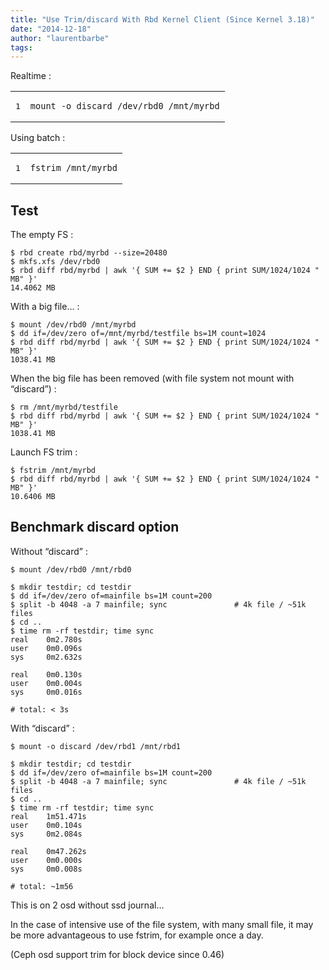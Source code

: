 ```yaml
---
title: "Use Trim/discard With Rbd Kernel Client (Since Kernel 3.18)"
date: "2014-12-18"
author: "laurentbarbe"
tags: 
---
```


Realtime :

<table><tbody><tr><td class="gutter"><pre class="line-numbers"><span class="line-number">1</span>
</pre></td><td class="code"><pre><code class="bash"><span class="line">mount -o discard /dev/rbd0 /mnt/myrbd
</span></code></pre></td></tr></tbody></table>

Using batch :

<table><tbody><tr><td class="gutter"><pre class="line-numbers"><span class="line-number">1</span>
</pre></td><td class="code"><pre><code class="bash"><span class="line">fstrim /mnt/myrbd
</span></code></pre></td></tr></tbody></table>

## Test

The empty FS :

```
$ rbd create rbd/myrbd --size=20480
$ mkfs.xfs /dev/rbd0
$ rbd diff rbd/myrbd | awk '{ SUM += $2 } END { print SUM/1024/1024 " MB" }'
14.4062 MB
```

With a big file… :

```
$ mount /dev/rbd0 /mnt/myrbd
$ dd if=/dev/zero of=/mnt/myrbd/testfile bs=1M count=1024
$ rbd diff rbd/myrbd | awk '{ SUM += $2 } END { print SUM/1024/1024 " MB" }'
1038.41 MB
```

When the big file has been removed (with file system not mount with “discard”) :

```
$ rm /mnt/myrbd/testfile
$ rbd diff rbd/myrbd | awk '{ SUM += $2 } END { print SUM/1024/1024 " MB" }'
1038.41 MB
```

Launch FS trim :

```
$ fstrim /mnt/myrbd
$ rbd diff rbd/myrbd | awk '{ SUM += $2 } END { print SUM/1024/1024 " MB" }'
10.6406 MB
```

## Benchmark discard option

Without “discard” :

```
$ mount /dev/rbd0 /mnt/rbd0

$ mkdir testdir; cd testdir
$ dd if=/dev/zero of=mainfile bs=1M count=200
$ split -b 4048 -a 7 mainfile; sync               # 4k file / ~51k files
$ cd ..
$ time rm -rf testdir; time sync
real    0m2.780s
user    0m0.096s
sys     0m2.632s

real    0m0.130s
user    0m0.004s
sys     0m0.016s

# total: < 3s
```

With “discard” :

```
$ mount -o discard /dev/rbd1 /mnt/rbd1

$ mkdir testdir; cd testdir
$ dd if=/dev/zero of=mainfile bs=1M count=200
$ split -b 4048 -a 7 mainfile; sync               # 4k file / ~51k files
$ cd ..
$ time rm -rf testdir; time sync
real    1m51.471s
user    0m0.104s
sys     0m2.084s

real    0m47.262s
user    0m0.000s
sys     0m0.008s

# total: ~1m56
```

This is on 2 osd without ssd journal…

In the case of intensive use of the file system, with many small file, it may be more advantageous to use fstrim, for example once a day.

(Ceph osd support trim for block device since 0.46)
